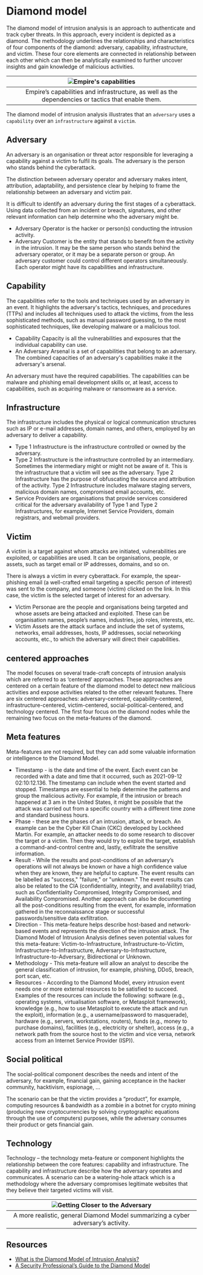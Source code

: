 # Diamond model

The diamond model of intrusion analysis is an approach to authenticate and track cyber threats. In this approach, every incident is depicted as a diamond. The methodology underlines the relationships and characteristics of four components of the diamond: adversary, capability, infrastructure, and victim. These four core elements are connected in relationship between each other which can then be analytically examined to further uncover insights and gain knowledge of malicious activities. 

|                ![Empire's capabilities](/_static/images/starwars-diamond.png)                 |
|:--------------------------------------------------------------------------------------------------:|
| Empire’s capabilities and infrastructure, as well as the dependencies or tactics that enable them. |

The diamond model of intrusion analysis illustrates that an `adversary` uses a `capability` over an `infrastructure` against a `victim`.

## Adversary

An adversary is an organisation or threat actor responsible for leveraging a capability against a victim to fulfil its goals. The adversary is the person who stands behind the cyberattack. 

The distinction between adversary operator and adversary makes intent, attribution, adaptability, and persistence clear by helping to frame the relationship between an adversary and victim pair.  

It is difficult to identify an adversary during the first stages of a cyberattack. Using data collected from an incident or breach, signatures, and other relevant information can help determine who the adversary might be.

* Adversary Operator is the hacker or person(s) conducting the intrusion activity.
* Adversary Customer is the entity that stands to benefit from the activity in the intrusion. It may be the same person who stands behind the adversary operator, or it may be a separate person or group. An adversary customer could control different operators simultaneously. Each operator might have its capabilities and infrastructure.

## Capability

The capabilities refer to the tools and techniques used by an adversary in an event. It highlights the adversary's tactics, techniques, and procedures (TTPs) and includes all techniques used to attack the victims, from the less sophisticated methods, such as manual password guessing, to the most sophisticated techniques, like developing malware or a malicious tool. 

* Capability Capacity is all the vulnerabilities and exposures that the individual capability can use. 
* An Adversary Arsenal is a set of capabilities that belong to an adversary. The combined capacities of an adversary's capabilities make it the adversary's arsenal.

An adversary must have the required capabilities. The capabilities can be malware and phishing email development skills or, at least, access to capabilities, such as acquiring malware or ransomware as a service.

## Infrastructure

The infrastructure includes the physical or logical communication structures such as IP or e-mail addresses, domain names, and others, employed by an adversary to deliver a capability. 

* Type 1 Infrastructure is the infrastructure controlled or owned by the adversary. 
* Type 2 Infrastructure is the infrastructure controlled by an intermediary. Sometimes the intermediary might or might not be aware of it. This is the infrastructure that a victim will see as the adversary. Type 2 Infrastructure has the purpose of obfuscating the source and attribution of the activity. Type 2 Infrastructure includes malware staging servers, malicious domain names, compromised email accounts, etc.
* Service Providers are organisations that provide services considered critical for the adversary availability of Type 1 and Type 2 Infrastructures, for example, Internet Service Providers, domain registrars, and webmail providers.

## Victim

A victim is a target against whom attacks are initiated, vulnerabilities are exploited, or capabilities are used. 
It can be organisations, people, or assets, such as target email or IP addresses, domains, and so on. 

There is always a victim in every cyberattack. For example, the spear-phishing email (a well-crafted email targeting a specific person of interest) was sent to the company, and someone (victim) clicked on the link. In this case, the victim is the selected target of interest for an adversary. 

* Victim Personae are the people and organisations being targeted and whose assets are being attacked and exploited. These can be organisation names, people’s names, industries, job roles, interests, etc.
* Victim Assets are the attack surface and include the set of systems, networks, email addresses, hosts, IP addresses, social networking accounts, etc., to which the adversary will direct their capabilities.

## centered approaches

The model focuses on several trade-craft concepts of intrusion analysis which are referred to as ‘centered’ approaches. These approaches are centered on a certain feature of the diamond model to detect new malicious activities and expose activities related to the other relevant features. There are six centered approaches: adversary-centered, capability-centered, infrastructure-centered, victim-centered, social-political-centered, and technology centered. The first four focus on the diamond nodes while the remaining two focus on the meta-features of the diamond.

## Meta features

Meta-features are not required, but they can add some valuable information or intelligence to the Diamond Model.

* Timestamp - is the date and time of the event. Each event can be recorded with a date and time that it occurred, such as 2021-09-12 02:10:12.136. The timestamp can include when the event started and stopped. Timestamps are essential to help determine the patterns and group the malicious activity. For example, if the intrusion or breach happened at 3 am in the United States, it might be possible that the attack was carried out from a specific country with a different time zone and standard business hours. 
* Phase - these are the phases of an intrusion, attack, or breach. An example can be the Cyber Kill Chain (CKC) developed by Lockheed Martin. For example, an attacker needs to do some research to discover the target or a victim. Then they would try to exploit the target, establish a command-and-control centre and, lastly, exfiltrate the sensitive information. 
* Result - While the results and post-conditions of an adversary’s operations will not always be known or have a high confidence value when they are known, they are helpful to capture. The event results can be labelled as "success," "failure," or "unknown." The event results can also be related to the CIA (confidentiality, integrity, and availability) triad, such as Confidentiality Compromised, Integrity Compromised, and Availability Compromised. Another approach can also be documenting all the post-conditions resulting from the event, for example, information gathered in the reconnaissance stage or successful passwords/sensitive data exfiltration.
* Direction - This meta-feature helps describe host-based and network-based events and represents the direction of the intrusion attack. The Diamond Model of Intrusion Analysis defines seven potential values for this meta-feature: Victim-to-Infrastructure, Infrastructure-to-Victim, Infrastructure-to-Infrastructure, Adversary-to-Infrastructure, Infrastructure-to-Adversary, Bidirectional or Unknown.
* Methodology - This meta-feature will allow an analyst to describe the general classification of intrusion, for example, phishing, DDoS, breach, port scan, etc. 
* Resources - According to the Diamond Model, every intrusion event needs one or more external resources to be satisfied to succeed. Examples of the resources can include the following: software (e.g., operating systems, virtualisation software, or Metasploit framework), knowledge (e.g., how to use Metasploit to execute the attack and run the exploit), information (e.g., a username/password to masquerade), hardware (e.g., servers, workstations, routers), funds (e.g., money to purchase domains), facilities (e.g., electricity or shelter), access (e.g., a network path from the source host to the victim and vice versa, network access from an Internet Service Provider (ISP)).

## Social political

The social-political component describes the needs and intent of the adversary, for example, financial gain, gaining acceptance in the hacker community, hacktivism, espionage, ... 

The scenario can be that the victim provides a “product”, for example, computing resources & bandwidth as a zombie in a botnet for crypto mining (producing new cryptocurrencies by solving cryptographic equations through the use of computers) purposes, while the adversary consumes their product or gets financial gain. 

## Technology

Technology – the technology meta-feature or component highlights the relationship between the core features: capability and infrastructure. The capability and infrastructure describe how the adversary operates and communicates. 
A scenario can be a watering-hole attack which is a methodology where the adversary compromises legitimate websites that they believe their targeted victims will visit.

|  ![Getting Closer to the Adversary](/_static/images/starwars-diamond2.png)   |
|:---------------------------------------------------------------------------------:|
| A more realistic, general Diamond Model summarizing a cyber adversary’s activity. |

## Resources

* [What is the Diamond Model of Intrusion Analysis?](https://cyware.com/educational-guides/cyber-threat-intelligence/what-is-the-diamond-model-of-intrusion-analysis-5f02/)
* [A Security Professional’s Guide to the Diamond Model](https://mcsi-library.readthedocs.io/articles/2022/07/a-security-professional-s-guide-to-the-diamond-model/a-security-professional-s-guide-to-the-diamond-model.html)
